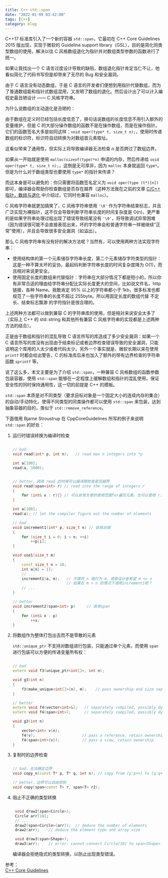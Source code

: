 ```yaml
---
title: C++ std::span
date: "2022-01-09 03:42:00"
tags: [C++]
category: blog
---
```


C++17 标准库引入了一个新的容器 `std::span`，它最初在 C++ Core Guidelines 2015 版出现，实现于微软的 Guideline support library（GSL），目的是简化同类型数组的使用，解决以往 C 风格数组退化为指针并对数组类型参数的函数进行了统一。

<!-- more -->

如果让我找出一个 C 语言过度设计导致的缺陷，数组退化指针肯定当仁不让，他看似简化了代码书写但是却带来了无尽的 Bug 和安全漏洞。

由于 C 语言没有动态数组，于是 C 语言的开发者们便想到用指针代替数组，而为了普通数组能和指针式数组混用，又发明了数组的退化。然后设计出了可以计入编程史最丑陋设计 —— C 风格字符串。

为什么说数组的主动退化是丑陋的：

由于数组在定义时已经包括长度信息了，换句话说数组的长度信息不用引入额外的变量维护，但是 C 的大部分操作数组的函数不是在操作数组，而是在操作指针。它们的函数签名大多是如同这样：`void oper(type* t, size_t n);`，使用时传递数组的标识符，标识符自动转换为对数组首元素取址。

这看似带来了通用性，但实际上将导致编译器无法检查 n 是否跨过了数组边界。

如果从一开始就是使用 `malloc(sizeof(type)*n)` 申请的内存，然后传递给 `void oper(type* t, size_t n);`，这倒是无可厚非，因为 `malloc` 本身就返回 `type*`。但是为什么对于数组类型也要使用 `type*` 的指针来传递？

而这本身是可以避免的：你只需要将函数签名定义为 `void oper(type (t*)[n])` 即可，编译器会帮助你检查数组是否存在越界（这种方法我在之前的文章 [C/C++ 指针，数组与退化](/blog/2021/01/22/C-Array-Pointer/) 中介绍过，它同时也兼容 `malloc`）。

C 风格字符串就更加搞笑了，C 风格字符串使用 `'\0'` 作为字符串结束标志，并且广泛实现为裸指针，这不仅会导致判断字符串长度的时间复杂度是 O(n)，更严重的是如果字符串处理过程出现了错误导致结尾没有 `'\0'`，将导致调试异常困难（因为错误很可能不会直接表现出来，坏的字符串会和普通字符串一样被继续“正常”使用），并且会导致很多安全漏洞（如溢出）。

那么 C 风格字符串有没有好的解决方法呢？当然有，可以使用两种方法实现字符串：

+ 使用结构体的第一个元素储存字符串长度，第二个元素储存字符类型的指针：这是一种不算太坏的妥协，最起码判断字符串长度的时间复杂度降为 O(1)，而且相对来说更安全。
+ 使用固定长度的数组来代替指针：字符串在大部分情况下都是短小的，所以你有非常合适的理由给字符串分配比实际长度更大的空间，比如说文件名，http 链接，各种 Name。我敢肯定 95% 以上的字符串都小于 1kb，很多标准也都规范了一些字符串的长度不超过 255byte。所以用固定长度的数组代替 不定长、结束标志飘渺 的字符指针是很合理的。

上述两种方法都可以做到兼容 C 的字符串库的使用，但是相对来说安全太多了（实际上 C++ 的 std::string 和其他所有兼容 C 风格字符串的实现都是上述两种方法的结合）。

正是由于数组和指针的混乱导致 C 语言所写的库造成了多少安全漏洞：如果一个 C 语言所写的库没有出现由于结束标记或者边界检查错误导致的安全漏洞，只能说明这个库用的人太少或者代码太少。另外一个事实就是，微软长期以来在使用 `printf` 时都会给出警告，C 的标准库后来也加入了额外的带有边界检查的字符串函数 `sprintf` 等。

说了这么多，本文主要是为了介绍 `std::span`，一种兼容 C 风格数组的函数参数包装容器，使用 `std::span` 能够在一定程度上缓解数组和指针的混乱使用，保证安全性的同时保持通用性，这一切的前提是 C++ 的模板。

`std::span` 本质是对不同类型（要求目标对象是一个固定大小的连续内存的集合）的自动/手动特化，使得不同类型的同类操作都可以使用 `std::span` 来包装，达到抽象容器的目的，类似于 `std::remove_reference`。

下面借用 Bjarne Stroustrup 在 CppCoreGuidelines 所写的例子来说明 `std::span` 的好处：

1. 运行时错误转换为编译时检查

    ```cpp
    
    // bad
    void read(int* p, int n);   // read max n integers into *p
    
    int a[100];
    read(a, 1000);
    
    
    // better，调用 read 的时候可以编译期检查是否越界
    void read(span<int> r) // read into the range of integers r
    {
        for (int& x : r){} // 可以非常方便的使用范围for遍历元素，也可以使用 r.size()
    }

    int a[100];
    read(a); // let the compiler figure out the number of elements

    // bad
    void increment1(int* p, size_t n) // 容易出错
    {
        for (size_t i = 0; i < n; ++i)
            ++p[i];
    }

    void use1(size_t m)
    {
        const size_t n = 10;
        int a[n] = {};
        // ...
        increment1(a, m);   // 不慎将 n 错打为 m，或者设计者希望 m <= n
                            // 如果在 m > n 的情况下调用increment1呢？
        // ...
    }

    // better
    void increment2(span<int> p)     // 改用span
    {
        for (int& x : p)
            ++x;
    }

    ```

2. 将数组作为整体打包出去而不是零散的元素

    `std::unique_ptr` 不支持对数组进行包装，只能通过单个元素，而使用 `span` 进行包装可以方便的传递变量所有权：

    ```cpp

    // bad
    extern void f3(unique_ptr<int[]>, int n);

    void g3(int n)
    {
        f3(make_unique<int[]>(n), m);    // pass ownership and size separately
    }

    // better
    extern void f4(vector<int>&);   // separately compiled, possibly dynamically loaded
    extern void f4(span<int>);      // separately compiled, possibly dynamically loaded

    void g3(int n)
    {
        vector<int> v(n);
        f4(v);                     // pass a reference, retain ownership
        f4(span<int>{v});          // pass a view, retain ownership
    }

    ```

3. 复制时的边界检查

    ```cpp

    // bad，无法确定边界
    void copy_n(const T* p, T* q, int n); // copy from [p:p+n) to [q:q+n)

    // better，边界可以自由控制
    void copy(span<const T> r, span<T> r2);

    ```

4. 阻止不正确的类型转换

   ```cpp

    void draw2(span<Circle>);
    Circle arr[10];
    // ...
    draw2(span<Circle>(arr));  // deduce the number of elements
    draw2(arr);    // deduce the element type and array size

    void draw3(span<Shape>);
    draw3(arr);    // error: cannot convert Circle[10] to span<Shape>

    ```

    编译器会拒绝隐式的类型转换，以防止出现类型错误。

<div class="ref-label">参考：</div>
<div class="ref-list">
<a href="https://github.com/isocpp/CppCoreGuidelines">
C++ Core Guidelines
</a>
</div>
